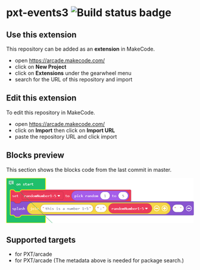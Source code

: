 # pxt-events3 ![Build status badge](https://github.com/avedag/pxt-events3/workflows/MakeCode/badge.svg)



## Use this extension

This repository can be added as an **extension** in MakeCode.

* open https://arcade.makecode.com/
* click on **New Project**
* click on **Extensions** under the gearwheel menu
* search for the URL of this repository and import

## Edit this extension

To edit this repository in MakeCode.

* open https://arcade.makecode.com/
* click on **Import** then click on **Import URL**
* paste the repository URL and click import

## Blocks preview

This section shows the blocks code from the last commit in master.

![A rendered view of the blocks](https://github.com/avedag/pxt-events3/raw/master/.makecode/blocks.png)

## Supported targets

* for PXT/arcade
* for PXT/arcade
(The metadata above is needed for package search.)

